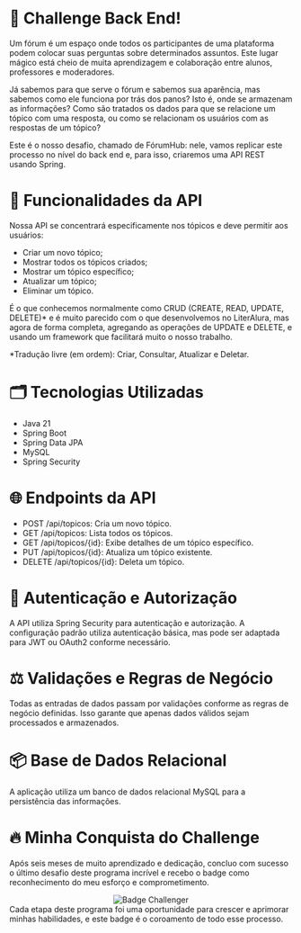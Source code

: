 # 📑 Challenge Back End!

Um fórum é um espaço onde todos os participantes de uma plataforma podem colocar suas perguntas sobre determinados assuntos. Este lugar mágico está cheio de muita aprendizagem e colaboração entre alunos, professores e moderadores.

Já sabemos para que serve o fórum e sabemos sua aparência, mas sabemos como ele funciona por trás dos panos? Isto é, onde se armazenam as informações? Como são tratados os dados para que se relacione um tópico com uma resposta, ou como se relacionam os usuários com as respostas de um tópico?

Este é o nosso desafio, chamado de FórumHub: nele, vamos replicar este processo no nível do back end e, para isso, criaremos uma API REST usando Spring.

# 🔨 Funcionalidades da API
Nossa API se concentrará especificamente nos tópicos e deve permitir aos usuários:

- Criar um novo tópico;
- Mostrar todos os tópicos criados;
- Mostrar um tópico específico;
- Atualizar um tópico;
- Eliminar um tópico.

É o que conhecemos normalmente como CRUD (CREATE, READ, UPDATE, DELETE)* e é muito parecido com o que desenvolvemos no LiterAlura, mas agora de forma completa, agregando as operações de UPDATE e DELETE, e usando um framework que facilitará muito o nosso trabalho.

*Tradução livre (em ordem): Criar, Consultar, Atualizar e Deletar.

# 🗂️ Tecnologias Utilizadas

- Java 21
- Spring Boot
- Spring Data JPA
- MySQL
- Spring Security

# 🌐 Endpoints da API

- POST /api/topicos: Cria um novo tópico.
- GET /api/topicos: Lista todos os tópicos.
- GET /api/topicos/{id}: Exibe detalhes de um tópico específico.
- PUT /api/topicos/{id}: Atualiza um tópico existente.
- DELETE /api/topicos/{id}: Deleta um tópico.

# 🔐 Autenticação e Autorização
  
A API utiliza Spring Security para autenticação e autorização. A configuração padrão utiliza autenticação básica, mas pode ser adaptada para JWT ou OAuth2 conforme necessário.

# ⚖️ Validações e Regras de Negócio
Todas as entradas de dados passam por validações conforme as regras de negócio definidas. Isso garante que apenas dados válidos sejam processados e armazenados.

# 📦 Base de Dados Relacional
A aplicação utiliza um banco de dados relacional MySQL para a persistência das informações.

# 🔥 Minha Conquista do Challenge
Após seis meses de muito aprendizado e dedicação, concluo com sucesso o último desafio deste programa incrível e recebo o badge como reconhecimento do meu esforço e comprometimento.
<div align="center">
<img src="https://github.com/user-attachments/assets/139e37a8-68e6-4b88-853a-40e4a46b334c" alt="Badge Challenger">
</div>
Cada etapa deste programa foi uma oportunidade para crescer e aprimorar minhas habilidades, e este badge é o coroamento de todo esse processo.
